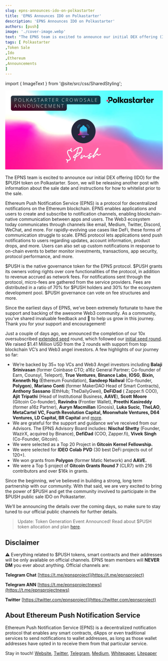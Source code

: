 ```yaml
---
slug: epns-announces-ido-on-polkastarter
title: 'EPNS Announces IDO on Polkastarter'
description: 'EPNS Announces IDO on Polkastarter'
authors: [push]
image: './cover-image.webp'
text: "The EPNS team is excited to announce our initial DEX offering (IDO) for the $PUSH token on Polkastarter. Soon, we will be releasing another post with information about the sale date and instructions for how to whitelist prior to the sale."
tags: [ Polkastarter
,Token Sale
,İdo
,Ethereum
,Announcements
]
---
```

import { ImageText } from '@site/src/css/SharedStyling';

![Cover Image of EPNS Announces IDO on Polkastarter](./cover-image.webp)

<!--truncate-->

The EPNS team is excited to announce our initial DEX offering (IDO) for the $PUSH token on Polkastarter. Soon, we will be releasing another post with information about the sale date and instructions for how to whitelist prior to the sale.

Ethereum Push Notification Service (EPNS) is a protocol for decentralized notifications on the Ethereum blockchain. EPNS enables applications and users to create and subscribe to notification channels, enabling blockchain-native communication between apps and users. The Web3 ecosystem today communicates through channels like email, Medium, Twitter, Discord, WeChat, and more. For rapidly-evolving use cases like DeFi, these forms of communication struggle to scale. EPNS protocol lets applications send push notifications to users regarding updates, account information, product drops, and more. Users can also set up custom notifications in response to on-chain events to better monitor investments, transactions, app security, protocol performance, and more.

$PUSH is the native governance token for the EPNS protocol. $PUSH grants its owners voting rights over core functionalities of the protocol, in addition to revenue accrued as network fees. For notifications sent through the protocol, micro-fees are gathered from the service providers. Fees are distributed in a ratio of 70% for $PUSH holders and 30% for the ecosystem development pool. $PUSH governance can vote on fee structures and more.

Since the earliest days of EPNS, we’ve been extremely fortunate to have the support and backing of the awesome Web3 community. As a community, you’ve shared invaluable feedback and 💖 to help us grow in this journey. Thank you for your support and encouragement!

Just a couple of days ago, we announced the completion of our 10x oversubscribed [extended seed](https://medium.com/ethereum-push-notification-service/epns-closes-10x-oversubscribed-extended-seed-round-ae03c60ae0f8) round, which followed our [initial seed round](https://medium.com/ethereum-push-notification-service/ethereum-push-notification-service-successfully-raises-750k-usd-in-seed-round-bec41eadd84d). We raised $1.41 Million USD from the 2 rounds with support from top blockchain VC’s and Web3 angel investors. A few highlights of our journey so far:

*   We’re backed by 35+ top VCs and Web3 Angel investors including **Balaji** **Srinivasan** (former Coinbase CTO; a16z General Partner; Co-founder of Earn, Counsyl, Teleport), **True** **Ventures**, **Binance Labs**, **IOSG**, **Bixin, Kenneth** **Ng** (Ethereum Foundation), **Sandeep Nailwal** (Co-founder, **Polygon**), **Mariano** **Conti** (former MakerDAO Head of Smart Contracts), **Anthony** **Sassano** (EthHub; TheDailyGwei), **DeFiDad** ( Zapper.fi COO), **Ajit** **Tripathi** (Head of Institutional Business, **AAVE**), **Scott** **Moore** (Gitcoin Co-founder), **Ravindra** (Frontier Wallet), **Preethi** **Kasireddy** (former a16z Partner), **Auryn** **Macmillan** (Gnosis), **Luka Sucic**, **TheLAO**, **MetaCartel** **VC, Fourth Revolution Capital, Moonwhale Ventures, D64 Ventures, LD Capital, BR Capital** and [more](https://epns.io/).
*   We are grateful for the support and guidance we’ve received from our Advisors. The EPNS Advisory Board includes: **Nischal Shetty** (Founder, WazirX, acquired by Binance), **DefiDad** (COO, Zapper.fi), **Vivek** **Singh** (Co-Founder, Gitcoin).
*   We were selected as a Top 20 Project in **Gitcoin** **Kernel** **Fellowship.**
*   We were selected for **IDEO** **Colab** **PVD** (30 best DeFi projects out of 120+).
*   We won grants from **Polygon** (former Matic Network) and **AAVE.**
*   We were a Top 5 project of **Gitcoin Grants Round 7** (CLR7) with 216 contributors and over $16k in grants.

Since the beginning, we’ve believed in building a strong, long term partnership with our community. With that said, we are very excited to bring the power of $PUSH and get the community involved to participate in the $PUSH public sale IDO on Polkastarter.

We’ll be announcing the details over the coming days, so make sure to stay tuned to our official public channels for further details.

> Update: Token Generation Event Announced! Read about $PUSH token allocation and plan [here](https://medium.com/ethereum-push-notification-service/announcing-the-epns-push-token-generation-event-4d1699e716f5).

**Disclaimer**
--------------

⚠️ Everything related to $PUSH tokens, smart contracts and their addresses will be only available on official channels. EPNS team members will **NEVER** **DM** you ever about anything. Official channels are:

**Telegram Chat** [https://t.me/epnsproject](https://t.me/epnsproject)

**Telegram ANN** [https://t.me/epnsprojectnews](https://t.me/epnsprojectnews)

**Twitter** [https://twitter.com/epnsproject](https://twitter.com/epnsproject)

**About Ethereum Push Notification Service**
--------------------------------------------

Ethereum Push Notification Service (EPNS) is a decentralized notification protocol that enables any smart contracts, dApps or even traditional services to send notifications to wallet addresses, as long as those wallet addresses have opted in to receive them from that particular service.

Stay in touch! [Website](https://epns.io/), [Twitter](https://twitter.com/epnsproject), [Telegram](https://t.me/epnsproject), [Medium](https://medium.com/ethereum-push-notification-service), [Whitepaper](https://whitepaper.epns.io/), [Litepaper](https://medium.com/ethereum-push-notification-service/ethereum-push-notification-service-litepaper-e7ca0a662862)
